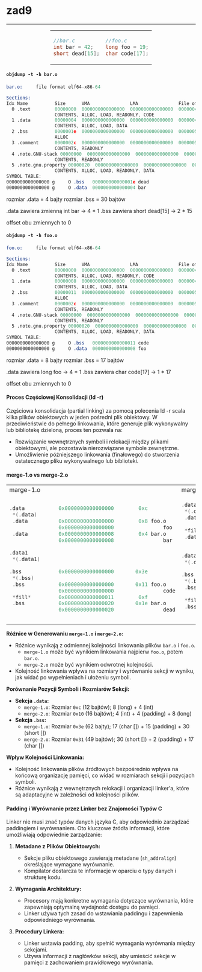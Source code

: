 # zad9

---

<style>
.full-width-table table {
  width: 100%;
  max-width: fit-content;
  margin-left: auto;
  margin-right: auto;
}
</style>

<div class="full-width-table">

<table>
<tr>
<td>

```c
//bar.c
int bar = 42;
short dead[15];
```

</td>
<td>

```c
//foo.c
long foo = 19;
char code[17];
```

</td>
</tr>
</table>

</div>

#### ``objdump -t -h bar.o``
```nasm
bar.o:     file format elf64-x86-64

Sections:
Idx Name          Size      VMA               LMA               File off  Algn
  0 .text         00000000  0000000000000000  0000000000000000  00000040  2**0
                  CONTENTS, ALLOC, LOAD, READONLY, CODE
  1 .data         00000004  0000000000000000  0000000000000000  00000040  2**2
                  CONTENTS, ALLOC, LOAD, DATA
  2 .bss          0000001e  0000000000000000  0000000000000000  00000050  2**4
                  ALLOC
  3 .comment      0000002c  0000000000000000  0000000000000000  00000050  2**0
                  CONTENTS, READONLY
  4 .note.GNU-stack 00000000  0000000000000000  0000000000000000  0000007c  2**0
                  CONTENTS, READONLY
  5 .note.gnu.property 00000020  0000000000000000  0000000000000000  00000080  2**3
                  CONTENTS, ALLOC, LOAD, READONLY, DATA
SYMBOL TABLE:
0000000000000000 g     O .bss   000000000000001e dead
0000000000000000 g     O .data  0000000000000004 bar
```

rozmiar .data = 4 bajty
rozmiar .bss = 30 bajtów

.data zawiera zmienną int bar -> 4 * 1
.bss zawiera short dead[15] -> 2 * 15

offset obu zmiennych to 0

#### ``objdump -t -h foo.o``

```nasm
foo.o:     file format elf64-x86-64

Sections:
Idx Name          Size      VMA               LMA               File off  Algn
  0 .text         00000000  0000000000000000  0000000000000000  00000040  2**0
                  CONTENTS, ALLOC, LOAD, READONLY, CODE
  1 .data         00000008  0000000000000000  0000000000000000  00000040  2**3
                  CONTENTS, ALLOC, LOAD, DATA
  2 .bss          00000011  0000000000000000  0000000000000000  00000050  2**4
                  ALLOC
  3 .comment      0000002c  0000000000000000  0000000000000000  00000050  2**0
                  CONTENTS, READONLY
  4 .note.GNU-stack 00000000  0000000000000000  0000000000000000  0000007c  2**0
                  CONTENTS, READONLY
  5 .note.gnu.property 00000020  0000000000000000  0000000000000000  00000080  2**3
                  CONTENTS, ALLOC, LOAD, READONLY, DATA
SYMBOL TABLE:
0000000000000000 g     O .bss   0000000000000011 code
0000000000000000 g     O .data  0000000000000008 foo
```

rozmiar .data = 8 bajty
rozmiar .bss = 17 bajtów

.data zawiera long foo -> 4 * 1
.bss zawiera char code[17] -> 1 * 17

offset obu zmiennych to 0

#### Proces Częściowej Konsolidacji (ld -r)
Częściowa konsolidacja (partial linking) za pomocą polecenia ld -r scala kilka plików obiektowych w jeden pośredni plik obiektowy. W przeciwieństwie do pełnego linkowania, które generuje plik wykonywalny lub bibliotekę dzieloną, proces ten pozwala na:

* Rozwiązanie wewnętrznych symboli i relokacji między plikami obiektowymi, ale pozostawia nierozwiązane symbole zewnętrzne.
* Umożliwienie późniejszego linkowania (finałowego) do stworzenia ostatecznego pliku wykonywalnego lub biblioteki.

#### merge-1.o vs merge-2.o

<div class="full-width-table">

<table>
<tr>
<td> marge-1.o </td>
<td> marge-2.c </td>
</tr>
<tr>
<td>

```c
.data           0x0000000000000000        0xc
 *(.data)
 .data          0x0000000000000000        0x8 foo.o
                0x0000000000000000                foo
 .data          0x0000000000000008        0x4 bar.o
                0x0000000000000008                bar

.data1
 *(.data1)

.bss            0x0000000000000000       0x3e
 *(.bss)
 .bss           0x0000000000000000       0x11 foo.o
                0x0000000000000000                code
 *fill*         0x0000000000000011        0xf 
 .bss           0x0000000000000020       0x1e bar.o
                0x0000000000000020                dead
```

</td>
<td>

```c
.data           0x0000000000000000       0x10
 *(.data)
 .data          0x0000000000000000        0x4 bar.o
                0x0000000000000000                bar
 *fill*         0x0000000000000004        0x4 
 .data          0x0000000000000008        0x8 foo.o
                0x0000000000000008                foo

.data1
 *(.data1)

.bss            0x0000000000000000       0x31
 *(.bss)
 .bss           0x0000000000000000       0x1e bar.o
                0x0000000000000000                dead
 *fill*         0x000000000000001e        0x2 
 .bss           0x0000000000000020       0x11 foo.o
                0x0000000000000020                code
```

</td>
</tr>
</table>

</div>

**Różnice w Generowaniu `merge-1.o` i `merge-2.o`:**
- Różnice wynikają z odmiennej kolejności linkowania plików `bar.o` i `foo.o`.
  - `merge-1.o` może być wynikiem linkowania najpierw `foo.o`, potem `bar.o`.
  - `merge-2.o` może być wynikiem odwrotnej kolejności.
- Kolejność linkowania wpływa na rozmiary i wyrównanie sekcji w wyniku, jak widać po wypełnieniach i ułożeniu symboli.

**Porównanie Pozycji Symboli i Rozmiarów Sekcji:**
- **Sekcja `.data`:**
  - `merge-1.o`: Rozmiar `0xc` (12 bajtów);
  8 (long) + 4 (int) 
  - `merge-2.o`: Rozmiar `0x10` (16 bajtów);
  4 (int) + 4 (padding) + 8 (long)
- **Sekcja `.bss`:**
  - `merge-1.o`: Rozmiar `0x3e` (62 bajty);
  17 (char []) + 15 (padding) + 30 (short [])
  - `merge-2.o`: Rozmiar `0x31` (49 bajtów);
  30 (short []) + 2 (padding) + 17 (char [])

**Wpływ Kolejności Linkowania:**
  - Kolejność linkowania plików źródłowych bezpośrednio wpływa na końcową organizację pamięci, co widać w rozmiarach sekcji i pozycjach symboli.
  - Różnice wynikają z wewnętrznych relokacji i organizacji linker'a, które są adaptacyjne w zależności od kolejności plików.

#### Padding i Wyrównanie przez Linker bez Znajomości Typów C

Linker nie musi znać typów danych języka C, aby odpowiednio zarządzać paddingiem i wyrównaniem. Oto kluczowe źródła informacji, które umożliwiają odpowiednie zarządzanie:

1. **Metadane z Plików Obiektowych:**
   - Sekcje pliku obiektowego zawierają metadane (`sh_addralign`) określające wymagane wyrównanie.
   - Kompilator dostarcza te informacje w oparciu o typy danych i strukturę kodu.

2. **Wymagania Architektury:**
   - Procesory mają konkretne wymagania dotyczące wyrównania, które zapewniają optymalną wydajność dostępu do pamięci.
   - Linker używa tych zasad do wstawiania paddingu i zapewnienia odpowiedniego wyrównania.

3. **Procedury Linkera:**
   - Linker wstawia padding, aby spełnić wymagania wyrównania między sekcjami.
   - Używa informacji z nagłówków sekcji, aby umieścić sekcje w pamięci z zachowaniem prawidłowego wyrównania.

